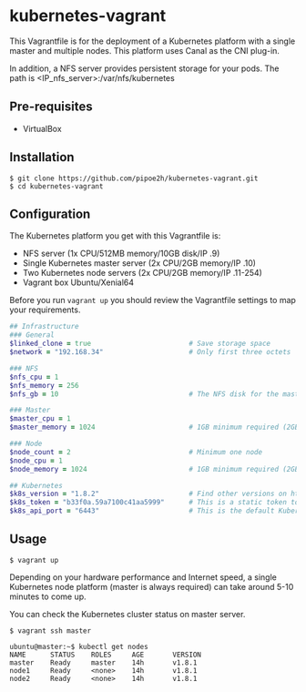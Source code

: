 # kubernetes-vagrant
This Vagrantfile is for the deployment of a Kubernetes platform with a single master and multiple nodes. This platform uses Canal as the CNI plug-in.

In addition, a NFS server provides persistent storage for your pods. The path is <IP_nfs_server>:/var/nfs/kubernetes

Pre-requisites
--------------
* VirtualBox

Installation
------------

    $ git clone https://github.com/pipoe2h/kubernetes-vagrant.git
    $ cd kubernetes-vagrant

Configuration
-------------
The Kubernetes platform you get with this Vagrantfile is:
  * NFS server (1x CPU/512MB memory/10GB disk/IP <network>.9)
  * Single Kubernetes master server (2x CPU/2GB memory/IP <network>.10)
  * Two Kubernetes node servers (2x CPU/2GB memory/IP <network>.11-254)
  * Vagrant box Ubuntu/Xenial64
  
Before you run `vagrant up` you should review the Vagrantfile settings to map your requirements.

```ruby
## Infrastructure
### General
$linked_clone = true                        # Save storage space
$network = "192.168.34"                     # Only first three octets

### NFS
$nfs_cpu = 1
$nfs_memory = 256
$nfs_gb = 10                                # The NFS disk for the master server is expressed in decimal gigabytes (Default: 10GB)

### Master
$master_cpu = 1
$master_memory = 1024                       # 1GB minimum required (2GB recommended)    

### Node
$node_count = 2                             # Minimum one node
$node_cpu = 1           
$node_memory = 1024                         # 1GB minimum required (2GB recommended)

## Kubernetes
$k8s_version = "1.8.2"                      # Find other versions on https://github.com/kubernetes/kubernetes/releases
$k8s_token = "b33f0a.59a7100c41aa5999"      # This is a static token to make possible the automation. You can replace it with your own token 
$k8s_api_port = "6443"                      # This is the default Kubernetes API port when kubeadm is used
```

Usage
-----

    $ vagrant up
    
Depending on your hardware performance and Internet speed, a single Kubernetes node platform (master is always required) can take around 5-10 minutes to come up.

You can check the Kubernetes cluster status on master server.

    $ vagrant ssh master

    ubuntu@master:~$ kubectl get nodes
    NAME      STATUS    ROLES     AGE       VERSION
    master    Ready     master    14h       v1.8.1
    node1     Ready     <none>    14h       v1.8.1
    node2     Ready     <none>    14h       v1.8.1

